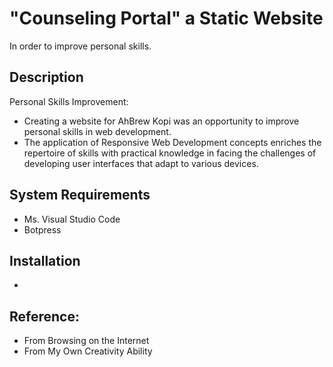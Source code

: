 # "Counseling Portal" a Static Website
In order to improve personal skills.

## Description
Personal Skills Improvement:
- Creating a website for AhBrew Kopi was an opportunity to improve personal skills in web development.
- The application of Responsive Web Development concepts enriches the repertoire of skills with practical knowledge in facing the challenges of developing user interfaces that adapt to various devices.

## System Requirements
- Ms. Visual Studio Code
- Botpress

## Installation
- 

## Reference:
- From Browsing on the Internet
- From My Own Creativity Ability



